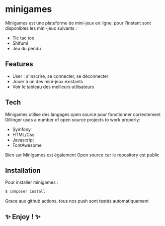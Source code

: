 # minigames

Minigames est une plateforme de mini-jeux en ligne, pour l'instant sont disponibles les mini-jeux suivants :

- Tic tac toe
- Shifumi
- Jeu du pendu

## Features

- User : s'inscrire, se connecter, se déconnecter
- Jouer à un des mini-jeux existants
- Voir le tableau des meilleurs utilisateurs

## Tech

Minigames utilise des langages open source pour fonctionner correctement
Dillinger uses a number of open source projects to work properly:

- Symfony
- HTML/Css
- Javascript
- FontAwesome

Bien sur Minigames est également Open source car le repository est public 

## Installation

Pour installer minigames : 

```sh
$ composer install
```

Grace aux github actions, tous nos push sont testés automatiquement

## ✨ Enjoy ! ✨